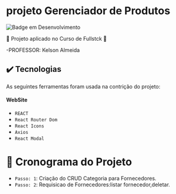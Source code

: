 # projeto Gerenciador de Produtos
![Badge em Desenvolvimento](http://img.shields.io/static/v1?label=STATUS&message=EM%20DESENVOLVIMENTO&color=GREEN&style=for-the-badge)

:construction: Projeto aplicado no Curso de Fullstck  :construction:

-PROFESSOR: Kelson Almeida

## ✔️ Tecnologias 
As seguintes ferramentas foram usada na contrição do projeto:
#### **WebSite** 


- ``REACT ``
- ``React Router Dom``
- ``React Icons``
- ``Axios``
- ``React Modal``


# :hammer: Cronograma do Projeto

- `Passo: 1`: Criação do CRUD Categoria para Fornecedores.
- `Passo: 2`: Requisicao de Fornecedores:listar fornecedor,deletar.

